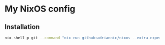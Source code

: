 # My NixOS config

## Installation
```bash
nix-shell p git --command "nix run github:adriannic/nixos --extra-experimental-features nix-command --extra-experimental-features flakes -- <username> <hostname>"
```
